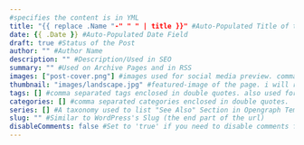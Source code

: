 ```yaml
--- 
#specifies the content is in YML
title: "{{ replace .Name "-" " " | title }}" #Auto-Populated Title of the Post
date: {{ .Date }} #Auto-Populated Date Field
draft: true #Status of the Post
author: "" #Author Name
description: "" #Description/Used in SEO
summary: "" #Used on Archive Pages and in RSS
images: ["post-cover.png"] #images used for social media preview. comma separate each image path enclosed in double quotes
thumbnail: "images/landscape.jpg" #featured-image of the page. i will recommend using same image for both preview and thumbnail
tags: [] #comma separated tags enclosed in double quotes. also used for SEO.
categories: [] #comma separated categories enclosed in double quotes.
series: [] #A taxonomy used to list "See Also" Section in Opengraph Templates
slug: "" #Similar to WordPress's Slug (the end part of the url)
disableComments: false #Set to 'true' if you need to disable comments for any post
---
```

